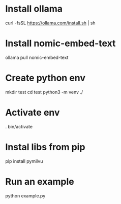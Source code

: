 # Install ollama
curl -fsSL https://ollama.com/install.sh | sh

# Install nomic-embed-text
ollama pull nomic-embed-text

# Create python env
mkdir test
cd test
python3 -m venv ./

# Activate env
. bin/activate

# Instal libs from pip
pip install pymilvu

# Run an example
python example.py
